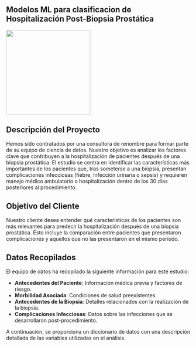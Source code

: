 # <h2>Modelos ML para clasificacion de Hospitalización Post-Biopsia Prostática</h2>

<img align='rigth' src="https://www.shutterstock.com/shutterstock/photos/1641086950/display_1500/stock-vector-hospitalized-man-lying-in-bed-doctor-checking-him-flat-vector-illustration-1641086950.jpg" width="230">




## Descripción del Proyecto

Hemos sido contratados por una consultora de renombre para formar parte de su equipo de ciencia de datos. Nuestro objetivo es analizar los factores clave que contribuyen a la hospitalización de pacientes después de una biopsia prostática. El estudio se centra en identificar las características más importantes de los pacientes que, tras someterse a una biopsia, presentan complicaciones infecciosas (fiebre, infección urinaria o sepsis) y requieren manejo médico ambulatorio o hospitalización dentro de los 30 días posteriores al procedimiento.

## Objetivo del Cliente

Nuestro cliente desea entender qué características de los pacientes son más relevantes para predecir la hospitalización después de una biopsia prostática. Esto incluye la comparación entre pacientes que presentaron complicaciones y aquellos que no las presentaron en el mismo período.

## Datos Recopilados

El equipo de datos ha recopilado la siguiente información para este estudio:

- **Antecedentes del Paciente**: Información médica previa y factores de riesgo.
- **Morbilidad Asociada**: Condiciones de salud preexistentes.
- **Antecedentes de la Biopsia**: Detalles relacionados con la realización de la biopsia.
- **Complicaciones Infecciosas**: Datos sobre las infecciones que se desarrollaron post-procedimiento.

A continuación, se proporciona un diccionario de datos con una descripción detallada de las variables utilizadas en el análisis.
